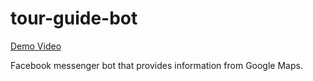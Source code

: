 # tour-guide-bot
[Demo Video](https://www.youtube.com/watch?v=U7KA1FaBCa4)

Facebook messenger bot that provides information from Google Maps.

